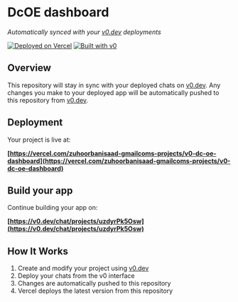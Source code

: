 # DcOE dashboard

*Automatically synced with your [v0.dev](https://v0.dev) deployments*

[![Deployed on Vercel](https://img.shields.io/badge/Deployed%20on-Vercel-black?style=for-the-badge&logo=vercel)](https://vercel.com/zuhoorbanisaad-gmailcoms-projects/v0-dc-oe-dashboard)
[![Built with v0](https://img.shields.io/badge/Built%20with-v0.dev-black?style=for-the-badge)](https://v0.dev/chat/projects/uzdyrPk5Osw)

## Overview

This repository will stay in sync with your deployed chats on [v0.dev](https://v0.dev).
Any changes you make to your deployed app will be automatically pushed to this repository from [v0.dev](https://v0.dev).

## Deployment

Your project is live at:

**[https://vercel.com/zuhoorbanisaad-gmailcoms-projects/v0-dc-oe-dashboard](https://vercel.com/zuhoorbanisaad-gmailcoms-projects/v0-dc-oe-dashboard)**

## Build your app

Continue building your app on:

**[https://v0.dev/chat/projects/uzdyrPk5Osw](https://v0.dev/chat/projects/uzdyrPk5Osw)**

## How It Works

1. Create and modify your project using [v0.dev](https://v0.dev)
2. Deploy your chats from the v0 interface
3. Changes are automatically pushed to this repository
4. Vercel deploys the latest version from this repository